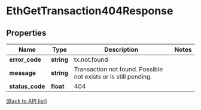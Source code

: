 # EthGetTransaction404Response

## Properties

Name | Type | Description | Notes
------------ | ------------- | ------------- | -------------
**error_code** | **string** | tx.not.found |
**message** | **string** | Transaction not found. Possible not exists or is still pending. |
**status_code** | **float** | 404 |

[[Back to API list]](../../README.md#api-endpoints)
